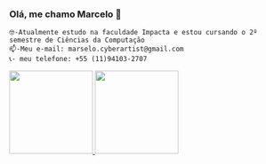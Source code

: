 ### Olá, me chamo Marcelo 👋
    🤓-Atualmente estudo na faculdade Impacta e estou cursando o 2º semestre de Ciências da Computação
    📫-Meu e-mail: marselo.cyberartist@gmail.com
    📞- meu telefone: +55 (11)94103-2707 

<div>
  <a href="https://github.com/marselo10">
  <img height="150em" src="https://github-readme-stats.vercel.app/api?username=marselo10&show_icons=true&theme=dracula&include_all_commits=true&count_private=true"/>
  <img height="150em" src="https://github-readme-stats.vercel.app/api/top-langs/?username=marselo10&layout=compact&langs_count=7&theme=dracula"/>
</div>
